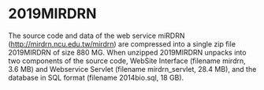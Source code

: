 # 2019MIRDRN
The source code and data of the web service miRDRN (http://mirdrn.ncu.edu.tw/mirdrn) are compressed into a single zip file 2019MIRDRN of size 880 MG. When unzipped 2019MIRDRN unpacks into two components of the source code, WebSite Interface (filename mirdrn, 3.6 MB) and Webservice Servlet (filename mirdrn_servlet, 28.4 MB), and the database in SQL format (filename 2014bio.sql, 18 GB). 
